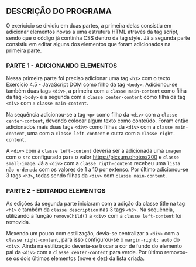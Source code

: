 ## DESCRIÇÃO DO PROGRAMA

O exerícicio se dividiu em duas partes, a primeira delas consistiu em adicionar elementos novas a uma estrutura HTML através da tag script, sendo que o código já continha CSS dentro da tag style. Já a segunda parte consistiu em editar alguns dos elementos que foram adicionados na primeira parte.

### PARTE 1 - ADICIONANDO ELEMENTOS

Nessa primeira parte foi preciso adicionar uma tag `<h1>` com o texto Exercício 4.5 - JavaScript DOM como filho da tag `<body>`. Adicionou-se também duas tags `<div>`, a primeira com a `classe main-content` como filha da tag `<body>` e a segunda com a `classe center-content` como filha da tag `<div>` com a `classe main-content`.

Na sequência adicionou-se a tag `<p>` como filho da `<div>` com a `classe center-content`, devendo colocar algum texto como conteúdo. Foram então adicionados mais duas tags `<div>` como filhas da `<div>` com a `classe main-content`, uma com a `classe left-content` e outra com a `classe right-content`.

A `<div>` com a `classe left-content` deveria ser a adicionada uma `imagem` com o `src` configurado para o valor https://picsum.photos/200 e `classe small-image`. Já a `<div>` com a `classe rigth-content` recebeu uma `lista não ordenada` com os valores de 1 a 10 por extenso. Por último adicionou-se 3 tags `<h3>`, todas sendo filhas da `<div>` com `classe main-content`.

### PARTE 2 - EDITANDO ELEMENTOS

As edições da segunda parte iniciaram com a adição da classe title na tag `<h1>` e também da `classe description` nas 3 tags `<h3>`. Na sequência, utilizando a função `removeChild()` a `<div>` com a `classe left-content` foi removida.

Mexendo um pouco com estilização, devia-se centralizar a `<div>` com a `classe right-content`, para isso configurou-se o `margin-right: auto` do `<div>`. Ainda na estilização deveria-se trocar a cor de fundo do elemento pai da `<div>` com a `classe center-content` para verde. Por último removou-se os dois últimos elementos (nove e dez) da lista criada.

